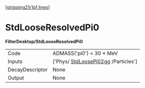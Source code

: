 [[stripping21r1p1 lines]](./stripping21r1p1-commonparticles)

# StdLooseResolvedPi0

**FilterDesktop/StdLooseResolvedPi0**

|                 |                                                                           |
|-----------------|---------------------------------------------------------------------------|
| Code            | ADMASS('pi0') \< 30 \* MeV                                                |
| Inputs          | ['Phys/ [StdLoosePi02gg](./stripping21r1p1-stdloosepi02gg) /Particles'] |
| DecayDescriptor | None                                                                      |
| Output          | None                                                                      |
